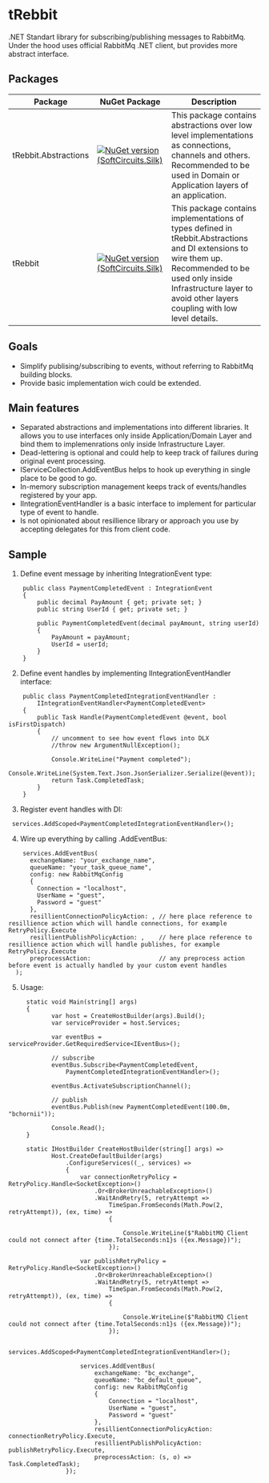 # tRebbit

.NET Standart library for subscribing/publishing messages to RabbitMq. Under the hood uses official RabbitMq .NET client, but provides more abstract interface.

## Packages

Package               | NuGet Package	                                                                                                                          |Description
----------------------|-----------------------------------------------------------------------------------------------------------------------------------------|-----------
tRebbit.Abstractions  | [![NuGet version (SoftCircuits.Silk)](https://img.shields.io/nuget/v/tRebbit.Abstractions)](https://www.nuget.org/packages/tRebbit/)    |This package contains abstractions over low level implementations as connections, channels and others. Recommended to be used in Domain or Application layers of an application. 
tRebbit               | [![NuGet version (SoftCircuits.Silk)](https://img.shields.io/nuget/v/tRebbit)](https://www.nuget.org/packages/tRebbit/)                 |This package contains implementations of types defined in tRebbit.Abstractions and DI extensions to wire them up. Recommended to be used only inside Infrastructure layer to avoid other layers coupling with low level details.

## Goals
 - Simplify publising/subscribing to events, without referring to RabbitMq building blocks. 
 - Provide basic implementation wich could be extended.
 
## Main features
 - Separated abstractions and implementations into different libraries. It allows you to use interfaces only inside Application/Domain Layer and bind them to implemenrations only
   inside Infrastructure Layer.
 - Dead-lettering is optional and could help to keep track of failures during original event processing.
 - IServiceCollection.AddEventBus helps to hook up everything in single place to be good to go.
 - In-memory subscription management keeps track of events/handles registered by your app.
 - IIntegrationEventHandler is a basic interface to implement for particular type of event to handle.
 - Is not opinionated about resillience library or approach you use by accepting delegates for this from client code.
 
## Sample
   
  1. Define event message by inheriting IntegrationEvent type: 
   
```    
    public class PaymentCompletedEvent : IntegrationEvent
    {
        public decimal PayAmount { get; private set; }
        public string UserId { get; private set; }

        public PaymentCompletedEvent(decimal payAmount, string userId)
        {
            PayAmount = payAmount;
            UserId = userId;
        }
    } 
```

2. Define event handles by implementing IIntegrationEventHandler interface:
```
    public class PaymentCompletedIntegrationEventHandler : 
        IIntegrationEventHandler<PaymentCompletedEvent>
    {
        public Task Handle(PaymentCompletedEvent @event, bool isFirstDispatch)
        {
            // uncomment to see how event flows into DLX
            //throw new ArgumentNullException();

            Console.WriteLine("Payment completed");
            Console.WriteLine(System.Text.Json.JsonSerializer.Serialize(@event));
            return Task.CompletedTask;
        }
    }
```

3. Register event handles with DI: 

```
 services.AddScoped<PaymentCompletedIntegrationEventHandler>();
```

4. Wire up everything by calling .AddEventBus:

```
    services.AddEventBus(
      exchangeName: "your_exchange_name",
      queueName: "your_task_queue_name",
      config: new RabbitMqConfig
      {
        Connection = "localhost",
        UserName = "guest",
        Password = "guest"
      },
      resillientConnectionPolicyAction: , // here place reference to resillience action which will handle connections, for example RetryPolicy.Execute
      resillientPublishPolicyAction: ,    // here place reference to resillience action which will handle publishes, for example RetryPolicy.Execute
      preprocessAction:                   // any preprocess action before event is actually handled by your custom event handles
  );
```
5. Usage:
   
```
     static void Main(string[] args)
     {
            var host = CreateHostBuilder(args).Build();
            var serviceProvider = host.Services;
          
            var eventBus = serviceProvider.GetRequiredService<IEventBus>();

            // subscribe
            eventBus.Subscribe<PaymentCompletedEvent,
                PaymentCompletedIntegrationEventHandler>();

            eventBus.ActivateSubscriptionChannel();

            // publish
            eventBus.Publish(new PaymentCompletedEvent(100.0m, "bchornii"));

            Console.Read();
     }
```

```
     static IHostBuilder CreateHostBuilder(string[] args) =>
            Host.CreateDefaultBuilder(args)
                .ConfigureServices((_, services) =>
                {
                    var connectionRetryPolicy = RetryPolicy.Handle<SocketException>()
                        .Or<BrokerUnreachableException>()
                        .WaitAndRetry(5, retryAttempt =>
                            TimeSpan.FromSeconds(Math.Pow(2, retryAttempt)), (ex, time) =>
                            {

                                Console.WriteLine($"RabbitMQ Client could not connect after {time.TotalSeconds:n1}s ({ex.Message})");
                            });

                    var publishRetryPolicy = RetryPolicy.Handle<SocketException>()
                        .Or<BrokerUnreachableException>()
                        .WaitAndRetry(5, retryAttempt =>
                            TimeSpan.FromSeconds(Math.Pow(2, retryAttempt)), (ex, time) =>
                            {

                                Console.WriteLine($"RabbitMQ Client could not connect after {time.TotalSeconds:n1}s ({ex.Message})");
                            });

                    services.AddScoped<PaymentCompletedIntegrationEventHandler>();

                    services.AddEventBus(
                        exchangeName: "bc_exchange",
                        queueName: "bc_default_queue",
                        config: new RabbitMqConfig
                        {
                            Connection = "localhost",
                            UserName = "guest",
                            Password = "guest"
                        },
                        resillientConnectionPolicyAction: connectionRetryPolicy.Execute,
                        resillientPublishPolicyAction: publishRetryPolicy.Execute,
                        preprocessAction: (s, o) => Task.CompletedTask);
                });
```
